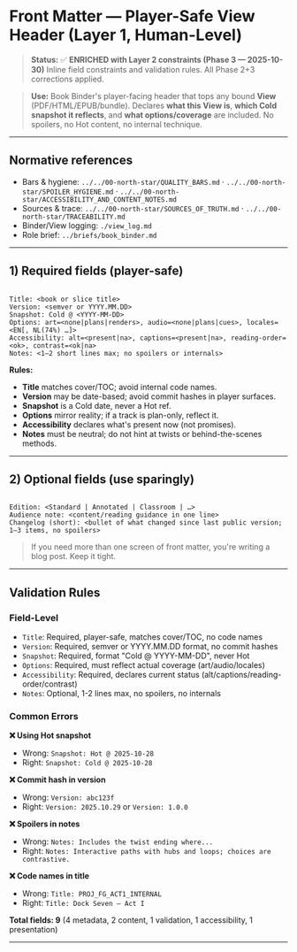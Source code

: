 # Front Matter — Player-Safe View Header (Layer 1, Human-Level)

> **Status:** ✅ **ENRICHED with Layer 2 constraints (Phase 3 — 2025-10-30)**
> Inline field constraints and validation rules. All Phase 2+3 corrections applied.

> **Use:** Book Binder's player-facing header that tops any bound **View** (PDF/HTML/EPUB/bundle). Declares **what this View is**, **which Cold snapshot it reflects**, and **what options/coverage** are included. No spoilers, no Hot content, no internal technique.

---

## Normative references

- Bars & hygiene: `../../00-north-star/QUALITY_BARS.md` · `../../00-north-star/SPOILER_HYGIENE.md` · `../../00-north-star/ACCESSIBILITY_AND_CONTENT_NOTES.md`
- Sources & trace: `../../00-north-star/SOURCES_OF_TRUTH.md` · `../../00-north-star/TRACEABILITY.md`
- Binder/View logging: `./view_log.md`
- Role brief: `../briefs/book_binder.md`

---

## 1) Required fields (player-safe)

<!-- Field: Title | Type: string | Required: yes | Book or slice title; no internal code names -->
<!-- Field: Version | Type: semver-or-date | Required: yes | Semantic version or YYYY.MM.DD -->
<!-- Field: Snapshot | Type: cold-date-ref | Required: yes | Format: Cold @ YYYY-MM-DD (never Hot) -->
<!-- Field: Options & Coverage | Type: markdown | Required: yes | art/audio/locales coverage -->
<!-- Field: Accessibility | Type: markdown | Required: yes | alt/captions/reading-order/contrast status -->
<!-- Field: Notes | Type: markdown | Optional: yes | 1-2 lines max; no spoilers or internals -->
<!-- Validation: All fields must be player-safe, no Hot content, no technique -->

```

Title: <book or slice title>
Version: <semver or YYYY.MM.DD>
Snapshot: Cold @ <YYYY-MM-DD>
Options: art=<none|plans|renders>, audio=<none|plans|cues>, locales=<EN[, NL(74%) …]>
Accessibility: alt=<present|na>, captions=<present|na>, reading-order=<ok>, contrast=<ok|na>
Notes: <1–2 short lines max; no spoilers or internals>

```

**Rules:**

- **Title** matches cover/TOC; avoid internal code names.
- **Version** may be date-based; avoid commit hashes in player surfaces.
- **Snapshot** is a Cold date, never a Hot ref.
- **Options** mirror reality; if a track is plan-only, reflect it.
- **Accessibility** declares what's present now (not promises).
- **Notes** must be neutral; do not hint at twists or behind-the-scenes methods.

---

## 2) Optional fields (use sparingly)

<!-- Field: Edition | Type: enum | Optional: yes | Standard | Annotated | Classroom | ... -->
<!-- Field: Audience note | Type: markdown | Optional: yes | Content/reading guidance in one line -->
<!-- Field: Changelog | Type: markdown-list | Optional: yes | 1-3 items, no spoilers -->

```

Edition: <Standard | Annotated | Classroom | …>
Audience note: <content/reading guidance in one line>
Changelog (short): <bullet of what changed since last public version; 1–3 items, no spoilers>

```

> If you need more than one screen of front matter, you're writing a blog post. Keep it tight.

---

## Validation Rules

### Field-Level

- `Title`: Required, player-safe, matches cover/TOC, no code names
- `Version`: Required, semver or YYYY.MM.DD format, no commit hashes
- `Snapshot`: Required, format "Cold @ YYYY-MM-DD", never Hot
- `Options`: Required, must reflect actual coverage (art/audio/locales)
- `Accessibility`: Required, declares current status (alt/captions/reading-order/contrast)
- `Notes`: Optional, 1-2 lines max, no spoilers, no internals

### Common Errors

**❌ Using Hot snapshot**

- Wrong: `Snapshot: Hot @ 2025-10-28`
- Right: `Snapshot: Cold @ 2025-10-28`

**❌ Commit hash in version**

- Wrong: `Version: abc123f`
- Right: `Version: 2025.10.29` or `Version: 1.0.0`

**❌ Spoilers in notes**

- Wrong: `Notes: Includes the twist ending where...`
- Right: `Notes: Interactive paths with hubs and loops; choices are contrastive.`

**❌ Code names in title**

- Wrong: `Title: PROJ_FG_ACT1_INTERNAL`
- Right: `Title: Dock Seven — Act I`

**Total fields: 9** (4 metadata, 2 content, 1 validation, 1 accessibility, 1 presentation)

---
